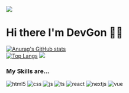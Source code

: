 <img src="https://capsule-render.vercel.app/api?type=waving&color=eaeaea&height=100&section=header&text=DevGon's&fontSize=32&fontColor=000000&fontAlign=80&fontAlignY=70&desc=Github%20Profile&descAlign=84&descAlignY=90" />

# Hi there I'm DevGon 👋🏻
[![Anurag's GitHub stats](https://github-readme-stats.vercel.app/api?username=iDevGon&show_icons=true&theme=graywhite)](https://github.com/anuraghazra/github-readme-stats)  
[![Top Langs](https://github-readme-stats.vercel.app/api/top-langs/?username=iDevGon&layout=compact&theme=graywhite)](https://github.com/anuraghazra/github-readme-stats)
<img src="https://capsule-render.vercel.app/api?type=rect&color=000000&height=30&section=footer&text=2024%20DevGon%20all%20rights%20reserved&fontSize=16&fontColor=ffffff&section=footer&fontAlign=15&fontAlignY=50" />

### My Skills are...
![html5](https://img.shields.io/badge/HTML5-E34F26?style=for-the-badge&logo=html5&logoColor=white)
![css](https://img.shields.io/badge/CSS-239120?&style=for-the-badge&logo=css3&logoColor=white)
![js](https://img.shields.io/badge/JavaScript-F7DF1E?style=for-the-badge&logo=JavaScript&logoColor=white)
![ts](https://img.shields.io/badge/TypeScript-007ACC?style=for-the-badge&logo=typescript&logoColor=white)
![react](https://img.shields.io/badge/React-20232A?style=for-the-badge&logo=react&logoColor=61DAFB)
![nextjs](https://img.shields.io/badge/Next.js-000?logo=nextdotjs&logoColor=fff&style=for-the-badge)
![vue](https://img.shields.io/badge/Vue.js-35495E?style=for-the-badge&logo=vue.js&logoColor=4FC08D)


<!--
**iDevGon/iDevGon** is a ✨ _special_ ✨ repository because its `README.md` (this file) appears on your GitHub profile.

Here are some ideas to get you started:

- 🔭 I’m currently working on ...
- 🌱 I’m currently learning ...
- 👯 I’m looking to collaborate on ...
- 🤔 I’m looking for help with ...
- 💬 Ask me about ...
- 📫 How to reach me: ...
- 😄 Pronouns: ...
- ⚡ Fun fact: ...
-->
